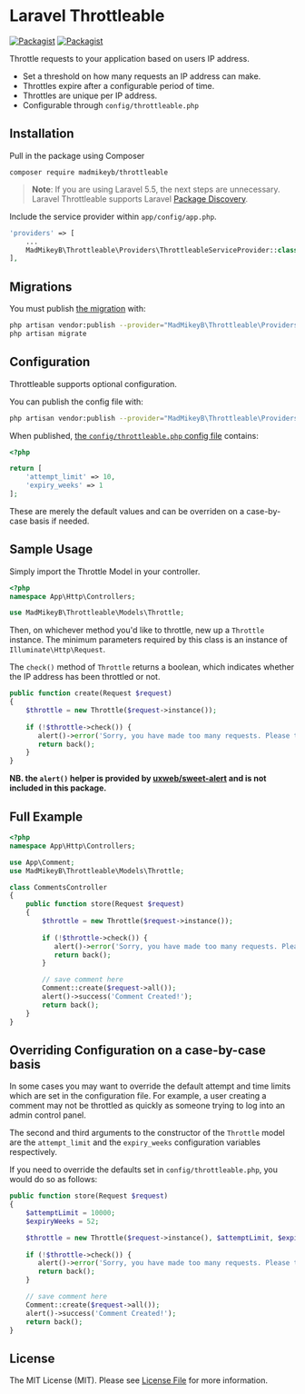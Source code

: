 # Laravel Throttleable

[![Packagist](https://img.shields.io/packagist/v/madmikeyb/throttleable.svg?style=flat-square)](https://packagist.org/packages/madmikeyb/throttleable)
[![Packagist](https://img.shields.io/packagist/l/madmikeyb/throttleable.svg?style=flat-square)]()

Throttle requests to your application based on users IP address.

 - Set a threshold on how many requests an IP address can make.
 - Throttles expire after a configurable period of time.
 - Throttles are unique per IP address.
 - Configurable through `config/throttleable.php`

## Installation

Pull in the package using Composer

    composer require madmikeyb/throttleable

> **Note**: If you are using Laravel 5.5, the next steps are unnecessary. Laravel Throttleable supports Laravel [Package Discovery](https://laravel.com/docs/5.5/packages#package-discovery).

Include the service provider within `app/config/app.php`.

```php
'providers' => [
    ...
    MadMikeyB\Throttleable\Providers\ThrottleableServiceProvider::class,
],
```

## Migrations

You must publish [the migration](https://github.com/madmikeyb/throttleable/blob/master/database/migrations/create_throttles_table.php.stub) with:

```bash
php artisan vendor:publish --provider="MadMikeyB\Throttleable\Providers\ThrottleableServiceProvider" --tag="migrations"
php artisan migrate
```

## Configuration

Throttleable supports optional configuration.

You can publish the config file with:

```bash
php artisan vendor:publish --provider="MadMikeyB\Throttleable\Providers\ThrottleableServiceProvider" --tag="config"
```

When published, [the `config/throttleable.php` config file](https://github.com/madmikeyb/throttleable/blob/master/config/throttleable.php) contains:

```php
<?php

return [
    'attempt_limit' => 10,
    'expiry_weeks' => 1
];
```

These are merely the default values and can be overriden on a case-by-case basis if needed.

## Sample Usage

Simply import the Throttle Model in your controller.

```php
<?php
namespace App\Http\Controllers;

use MadMikeyB\Throttleable\Models\Throttle;
```

Then, on whichever method you'd like to throttle, new up a `Throttle` instance. The minimum parameters required by this class is an instance of `Illuminate\Http\Request`.

The `check()` method of `Throttle` returns a boolean, which indicates whether the IP address has been throttled or not.

```php
public function create(Request $request) 
{
    $throttle = new Throttle($request->instance());
    
    if (!$throttle->check()) {
       alert()->error('Sorry, you have made too many requests. Please try again later.');
       return back();
    }
}
```

**NB. the `alert()` helper is provided by [uxweb/sweet-alert](https://github.com/uxweb/sweet-alert) and is not included in this package.**

## Full Example

```php
<?php
namespace App\Http\Controllers;

use App\Comment;
use MadMikeyB\Throttleable\Models\Throttle;

class CommentsController 
{
    public function store(Request $request) 
    {
        $throttle = new Throttle($request->instance());
        
        if (!$throttle->check()) {
           alert()->error('Sorry, you have made too many requests. Please try again later.');
           return back();
        }

        // save comment here
        Comment::create($request->all());
        alert()->success('Comment Created!');
        return back();
    }
}
```

## Overriding Configuration on a case-by-case basis

In some cases you may want to override the default attempt and time limits which are set in the configuration file. For example, a user creating a comment may not be throttled as quickly as someone trying to log into an admin control panel.

The second and third arguments to the constructor of the `Throttle` model are the `attempt_limit` and the `expiry_weeks` configuration variables respectively.

If you need to override the defaults set in `config/throttleable.php`, you would do so as follows:

```php
public function store(Request $request) 
{
    $attemptLimit = 10000;
    $expiryWeeks = 52;

    $throttle = new Throttle($request->instance(), $attemptLimit, $expiryWeeks);
    
    if (!$throttle->check()) {
       alert()->error('Sorry, you have made too many requests. Please try again later.');
       return back();
    }

    // save comment here
    Comment::create($request->all());
    alert()->success('Comment Created!');
    return back();
}
```

## License

The MIT License (MIT). Please see [License File](LICENSE.md) for more information.
